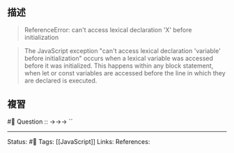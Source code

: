 ## 描述


> ReferenceError: can't access lexical declaration 'X' before initialization

> The JavaScript exception "can't access lexical declaration 'variable' before initialization" occurs when a lexical variable was accessed before it was initialized. This happens within any block statement, when let or const variables are accessed before the line in which they are declared is executed.

## 複習
#🧠 Question :: ->->-> ``

---
Status: #🌱 
Tags:
[[JavaScript]]
Links:
References: